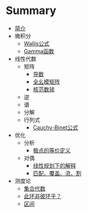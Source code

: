 # Summary

-   [简介](README.md)
-   微积分
    -   [Wallis公式](posts/calculus/Wallis-formula.md)
    -   [Gamma函数](posts/calculus/gamma.md)
-   线性代数
    -   矩阵
        -   [导数](posts/matrix/derivative.md)
        -   [全幺模矩阵](posts/matrix/TU-matrix.md)
        -   [核范数球](/posts/matrix/nuclear-norm-ball.md)
    -   逆
    -   谱
    -   分解
    -   行列式
        -   [Cauchy-Binet公式](posts/determinant/Cauchy-Binet.md)
-   优化
    -   分析
        -   [极点的等价定义](posts/optimization/analysis/extreme-point.md)
    -   对偶
        -   [线性规划下的解释](posts/optimization/dual/LP-dual-interpretation.md)
        -   [匹配、覆盖、流、割](posts/optimization/dual/MCFC.md)
-   测度论
    -   [集合代数](posts/measure/set-algebra.md)
    -   [此环非彼环乎？](posts/measure/set-ring-algebra-ring.md)
    -   [区间](posts/measure/interval.md)
